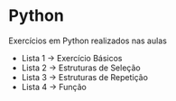 # Python
 Exercícios em Python realizados nas aulas
- Lista 1 -> Exercício Básicos
- Lista 2 -> Estruturas de Seleção 
- Lista 3 -> Estruturas de Repetição
- Lista 4 -> Função 
